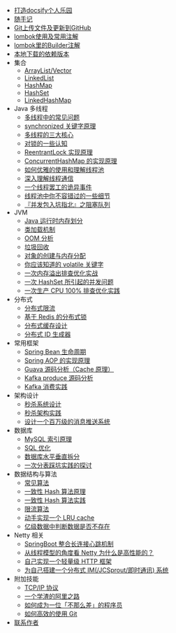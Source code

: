 - [打造docsify个人乐园](/README.md)
- [随手记](/JCSprout/随手记.md)
- [Git上传文件及更新到GitHub](/小工具/使用GitBash上传文件及更新代码到GitHub教程.md)
- [lombok使用及常用注解](/小工具/lombok使用及常用注解.md)
- [lombok里的Builder注解](/小工具/java~lombok里的Builder注解.md)
- [本地下载的依赖版本](/本地下载的依赖版本.md)
- 集合
  - [ArrayList/Vector](/JCSprout/collections/ArrayList.md)
  - [LinkedList](/JCSprout/collections/LinkedList.md)
  - [HashMap](/JCSprout/collections/HashMap.md)
  - [HashSet](/JCSprout/collections/HashSet.md)
  - [LinkedHashMap](/JCSprout/collections/LinkedHashMap.md)
- Java 多线程
  - [多线程中的常见问题](/JCSprout/thread/Thread-common-problem.md)
  - [synchronized 关键字原理](/JCSprout/thread/Synchronize.md)
  - [多线程的三大核心](/JCSprout/thread/Threadcore.md)
  - [对锁的一些认知](/JCSprout/thread/Java-lock.md)
  - [ReentrantLock 实现原理 ](/JCSprout/thread/ReentrantLock.md)
  - [ConcurrentHashMap 的实现原理](/JCSprout/thread/ConcurrentHashMap.md)
  - [如何优雅的使用和理解线程池](/JCSprout/thread/ThreadPoolExecutor.md)
  - [深入理解线程通信](/JCSprout/thread/thread-communication.md)
  - [一个线程罢工的诡异事件](/JCSprout/thread/thread-gone.md)
  - [线程池中你不容错过的一些细节](/JCSprout/thread/thread-gone2.md)
  - [『并发包入坑指北』之阻塞队列](/JCSprout/thread/ArrayBlockingQueue.md)
- JVM
  - [Java 运行时内存划分](/JCSprout/jvm/MemoryAllocation.md)
  - [类加载机制](/JCSprout/jvm/ClassLoad.md)
  - [OOM 分析](/JCSprout/jvm/OOM-analysis.md)
  - [垃圾回收](/JCSprout/jvm/GarbageCollection.md)
  - [对象的创建与内存分配](/JCSprout/jvm/newObject.md)
  - [你应该知道的 volatile 关键字](/JCSprout/jvm/volatile.md)
  - [一次内存溢出排查优化实战](/JCSprout/jvm/OOM-Disruptor.md)
  - [一次 HashSet 所引起的并发问题](/JCSprout/jvm/JVM-concurrent-HashSet-problem.md)
  - [一次生产 CPU 100% 排查优化实践](/JCSprout/jvm/cpu-percent-100.md)
- 分布式
  - [分布式限流](/JCSprout/distributed/Distributed-Limit.md)
  - [基于 Redis 的分布式锁](/JCSprout/distributed/distributed-lock-redis.md)
  - [分布式缓存设计](/JCSprout/distributed/Cache-design.md)
  - [分布式 ID 生成器](/JCSprout/distributed/ID-generator.md)
- 常用框架
  - [Spring Bean 生命周期](/JCSprout/frame/spring-bean-lifecycle.md)
  - [Spring AOP 的实现原理](/JCSprout/frame/SpringAOP.md) 
  - [Guava 源码分析（Cache 原理）](/JCSprout/frame/guava-cache.md)
  - [Kafka produce 源码分析](/JCSprout/frame/kafka-product.md)
  - [Kafka 消费实践](/JCSprout/frame/kafka-consumer.md)
- 架构设计
  - [秒杀系统设计](/JCSprout/architecture-design/Spike.md)
  - [秒杀架构实践](/JCSprout/architecture-design/seconds-kill.md)
  - [设计一个百万级的消息推送系统](/JCSprout/architecture-design/million-sms-push.md)
- 数据库
  - [MySQL 索引原理](/JCSprout/db/MySQL-Index.md)
  - [SQL 优化](/JCSprout/db/SQL-optimization.md)
  - [数据库水平垂直拆分](/JCSprout/db/DB-split.md)
  - [一次分表踩坑实践的探讨](/JCSprout/db/sharding-db.md)
- 数据结构与算法
  - [常见算法](/JCSprout/algorithm/common-algorithm.md)
  - [一致性 Hash 算法原理](/JCSprout/algorithm/Consistent-Hash.md)
  - [一致性 Hash 算法实践](/JCSprout/algorithm/consistent-hash-implement.md)
  - [限流算法](/JCSprout/algorithm/Limiting.md)
  - [动手实现一个 LRU cache](/JCSprout/algorithm/LRU-cache.md)
  - [亿级数据中判断数据是否不存在](/JCSprout/algorithm/guava-bloom-filter.md)
- Netty 相关
  - [SpringBoot 整合长连接心跳机制](/JCSprout/netty/Netty(/JCSprout/1)TCP-Heartbeat.md)
  - [从线程模型的角度看 Netty 为什么是高性能的？](/JCSprout/netty/Netty(/JCSprout/2)Thread-model.md)
  - [自己实现一个轻量级 HTTP 框架](/JCSprout/netty/cicada.md)
  - [为自己搭建一个分布式 IM(/JCSprout/即时通讯) 系统](/JCSprout/netty/cim.md)
- 附加技能
  - [TCP/IP 协议](/JCSprout/soft-skills/TCP-IP.md)
  - [一个学渣的阿里之路](/JCSprout/soft-skills/Interview-experience.md)
  - [如何成为一位「不那么差」的程序员](/JCSprout/soft-skills/how-to-be-developer.md)
  - [如何高效的使用 Git](/JCSprout/soft-skills/how-to-use-git-efficiently.md)
- [联系作者](/JCSprout/contactme.md)

